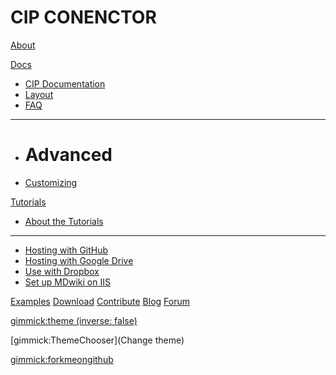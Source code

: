 # CIP CONENCTOR

[About](index.md)

[Docs]()

  * [CIP Documentation](pages/cipDocumentation.md)
  * [Layout](pages/layout.md)
  * [FAQ](pages/faq.md)
  - - - -
  * # Advanced
  * [Customizing](pages/customizing.md)


[Tutorials]()

  * [About the Tutorials](pages/tutorials.md)
  - - - -
  * [Hosting with GitHub](pages/tutorials/github.md)
  * [Hosting with Google Drive](pages/tutorials/drive.md)
  * [Use with Dropbox](pages/tutorials/dropbox.md)
  * [Set up MDwiki on IIS](pages/tutorials/iis/iis.md)

[Examples](pages/examples.md)
[Download](pages/download.md)
[Contribute](pages/contribute/index.md)
[Blog](pages/blog.md)
[Forum](pages/forum.md)


[gimmick:theme (inverse: false)](spacelab)

[gimmick:ThemeChooser](Change theme)

[gimmick:forkmeongithub](http://github.com/Dynalon/mdwiki/)

<!-- counter pixel for counting visitors -->
<!-- <img src="http://stats.markdown.io/mdwiki_info.gif" style="display:none;"/> -->

<script type="text/javascript">

  var _gaq = _gaq || [];
  _gaq.push(['_setAccount', 'UA-44627253-1']);
  _gaq.push(['_trackPageview']);

  (function() {
    var ga = document.createElement('script'); ga.type = 'text/javascript'; ga.async = true;
    ga.src = ('https:' == document.location.protocol ? 'https://ssl' : 'http://www') + '.google-analytics.com/ga.js';
    var s = document.getElementsByTagName('script')[0]; s.parentNode.insertBefore(ga, s);
  })();

</script>
